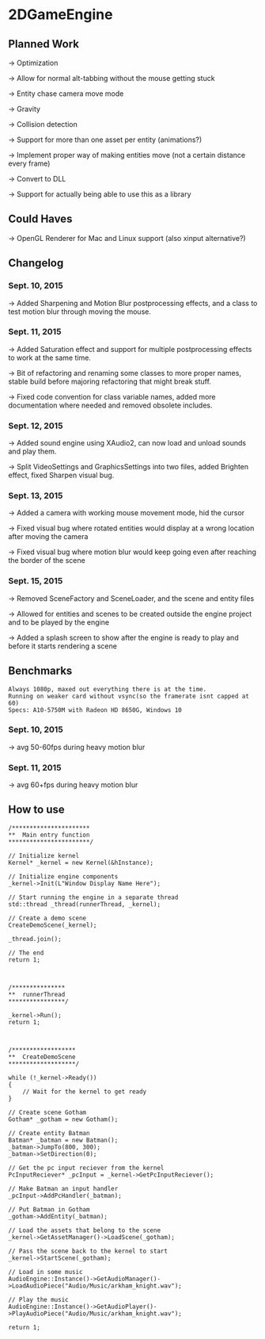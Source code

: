 # 2DGameEngine

## Planned Work

-> Optimization

-> Allow for normal alt-tabbing without the mouse getting stuck

-> Entity chase camera move mode

-> Gravity

-> Collision detection

-> Support for more than one asset per entity (animations?)

-> Implement proper way of making entities move (not a certain distance every frame)

-> Convert to DLL

-> Support for actually being able to use this as a library


## Could Haves

-> OpenGL Renderer for Mac and Linux support (also xinput alternative?)


## Changelog

### Sept. 10, 2015

-> Added Sharpening and Motion Blur postprocessing effects, and a class to test motion blur through moving the mouse.


### Sept. 11, 2015

-> Added Saturation effect and support for multiple postprocessing effects to work at the same time.

-> Bit of refactoring and renaming some classes to more proper names, stable build before majoring refactoring that might break stuff.

-> Fixed code convention for class variable names, added more documentation where needed and removed obsolete includes.


### Sept. 12, 2015

-> Added sound engine using XAudio2, can now load and unload sounds and play them.

-> Split VideoSettings and GraphicsSettings into two files, added Brighten effect, fixed Sharpen visual bug.


### Sept. 13, 2015

-> Added a camera with working mouse movement mode, hid the cursor

-> Fixed visual bug where rotated entities would display at a wrong location after moving the camera

-> Fixed visual bug where motion blur would keep going even after reaching the border of the scene


### Sept. 15, 2015

-> Removed SceneFactory and SceneLoader, and the scene and entity files

-> Allowed for entities and scenes to be created outside the engine project and to be played by the engine

-> Added a splash screen to show after the engine is ready to play and before it starts rendering a scene


## Benchmarks

	Always 1080p, maxed out everything there is at the time.
	Running on weaker card without vsync(so the framerate isnt capped at 60)
	Specs: A10-5750M with Radeon HD 8650G, Windows 10

### Sept. 10, 2015

-> avg 50-60fps during heavy motion blur


### Sept. 11, 2015

-> avg 60+fps during heavy motion blur

## How to use

	/**********************
	**	Main entry function
	***********************/

	// Initialize kernel
	Kernel* _kernel = new Kernel(&hInstance);

	// Initialize engine components
	_kernel->Init(L"Window Display Name Here");

	// Start running the engine in a separate thread
	std::thread _thread(runnerThread, _kernel);

	// Create a demo scene
	CreateDemoScene(_kernel);

	_thread.join();

	// The end
	return 1;
	
	
	
	/***************
	**	runnerThread
	****************/
	
	_kernel->Run();
	return 1;
	
	
	
	/******************
	**	CreateDemoScene
	*******************/
	
	while (!_kernel->Ready())
	{
		// Wait for the kernel to get ready
	}

	// Create scene Gotham
	Gotham* _gotham = new Gotham();

	// Create entity Batman
	Batman* _batman = new Batman();
	_batman->JumpTo(800, 300);
	_batman->SetDirection(0);

	// Get the pc input reciever from the kernel
	PcInputReciever* _pcInput = _kernel->GetPcInputReciever();

	// Make Batman an input handler
	_pcInput->AddPcHandler(_batman);

	// Put Batman in Gotham
	_gotham->AddEntity(_batman);

	// Load the assets that belong to the scene
	_kernel->GetAssetManager()->LoadScene(_gotham);

	// Pass the scene back to the kernel to start
	_kernel->StartScene(_gotham);

	// Load in some music
	AudioEngine::Instance()->GetAudioManager()->LoadAudioPiece("Audio/Music/arkham_knight.wav");

	// Play the music
	AudioEngine::Instance()->GetAudioPlayer()->PlayAudioPiece("Audio/Music/arkham_knight.wav");

	return 1;